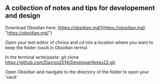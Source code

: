 ## A collection of notes and tips for developement and design

Download Obsidian here: [https://obsidian.md/](https://obsidian.md/ "https://obsidian.md/")

Open your text editor of choice and cd into a location where you want to keep the folder (vault in Obsidian terms)

In the terminal write/paste: git clone https://github.com/Davros2014/DeveloperNotes22.git

Open Obsidian and navigate to the directory of the folder to open your 'vault'
